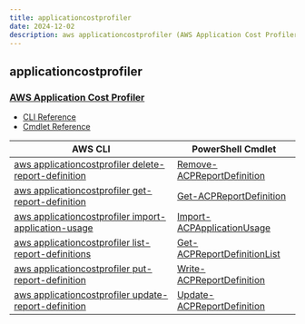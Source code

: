 ```yaml
---
title: applicationcostprofiler
date: 2024-12-02
description: aws applicationcostprofiler (AWS Application Cost Profiler) command/cmdlet list.
---
```


## applicationcostprofiler

### [AWS Application Cost Profiler](https://aws.amazon.com/aws-cost-management/aws-application-cost-profiler/)

* [CLI Reference](https://awscli.amazonaws.com/v2/documentation/api/latest/reference/applicationcostprofiler/index.html)
* [Cmdlet Reference](https://docs.aws.amazon.com/powershell/latest/reference/items/ApplicationCostProfiler_cmdlets.html)

|AWS CLI|PowerShell Cmdlet|
|----|----|
|[aws applicationcostprofiler delete-report-definition](https://awscli.amazonaws.com/v2/documentation/api/latest/reference/applicationcostprofiler/delete-report-definition.html)|[Remove-ACPReportDefinition](https://docs.aws.amazon.com/powershell/latest/reference/items/Remove-ACPReportDefinition.html)|
|[aws applicationcostprofiler get-report-definition](https://awscli.amazonaws.com/v2/documentation/api/latest/reference/applicationcostprofiler/get-report-definition.html)|[Get-ACPReportDefinition](https://docs.aws.amazon.com/powershell/latest/reference/items/Get-ACPReportDefinition.html)|
|[aws applicationcostprofiler import-application-usage](https://awscli.amazonaws.com/v2/documentation/api/latest/reference/applicationcostprofiler/import-application-usage.html)|[Import-ACPApplicationUsage](https://docs.aws.amazon.com/powershell/latest/reference/items/Import-ACPApplicationUsage.html)|
|[aws applicationcostprofiler list-report-definitions](https://awscli.amazonaws.com/v2/documentation/api/latest/reference/applicationcostprofiler/list-report-definitions.html)|[Get-ACPReportDefinitionList](https://docs.aws.amazon.com/powershell/latest/reference/items/Get-ACPReportDefinitionList.html)|
|[aws applicationcostprofiler put-report-definition](https://awscli.amazonaws.com/v2/documentation/api/latest/reference/applicationcostprofiler/put-report-definition.html)|[Write-ACPReportDefinition](https://docs.aws.amazon.com/powershell/latest/reference/items/Write-ACPReportDefinition.html)|
|[aws applicationcostprofiler update-report-definition](https://awscli.amazonaws.com/v2/documentation/api/latest/reference/applicationcostprofiler/update-report-definition.html)|[Update-ACPReportDefinition](https://docs.aws.amazon.com/powershell/latest/reference/items/Update-ACPReportDefinition.html)|

